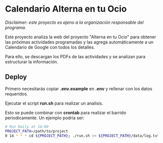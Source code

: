 # Calendario Alterna en tu Ocio

_Disclaimer: este proyecto es ajeno a la organización responsable del programa._

Este proyecto analiza la web del proyecto "Alterna en tu Ocio" para obtener las próximas actividades programadas y las agrega automáticamente a un Calendario de Google con todos los detalles.

Para ello, se descargan los PDFs de las actividades y se analizan para estructurar la información.

## Deploy

Primero necesitarás copiar **.env.example** en **.env** y rellenar con los datos requeridos.

Ejecutar el script **run.sh** para realizar un analisis.

Esto se puede combinar con **crontab** para realizar el barrido periodicamente. Un ejemplo podría ser:

```bash
# Run Daily at 14:00
PROJECT_PATH=/path/to/project
0 14 * * * cd ${PROJECT_PATH}; ./run.sh >> ${PROJECT_PATH}/data/log.txt 2>&1

```
